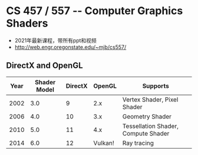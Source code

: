 # CS 457 / 557 -- Computer Graphics Shaders

* 2021年最新课程，带所有ppt和视频
* http://web.engr.oregonstate.edu/~mjb/cs557/


## DirectX and OpenGL

| Year | Shader Model | DirectX | OpenGL  | Supports                            |
|------|--------------|---------|---------|-------------------------------------|
| 2002 | 3.0          | 9       | 2.x     | Vertex Shader, Pixel Shader         |
| 2006 | 4.0          | 10      | 3.x     | Geometry Shader                     |
| 2010 | 5.0          | 11      | 4.x     | Tessellation Shader, Compute Shader |
| 2014 | 6.0          | 12      | Vulkan! | Ray tracing                         |
